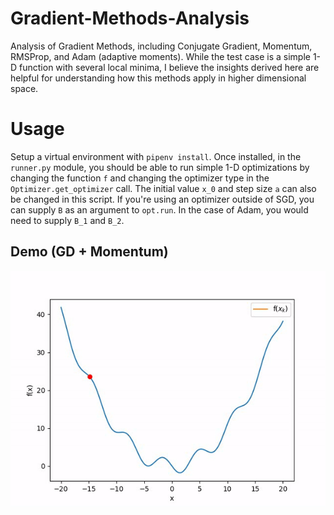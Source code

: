# Gradient-Methods-Analysis
Analysis of Gradient Methods, including Conjugate Gradient, Momentum, RMSProp, and Adam (adaptive moments). While the test case is a simple 1-D function with several local minima, I believe the insights derived here are helpful for understanding how this methods apply in higher dimensional space.

# Usage

Setup a virtual environment with `pipenv install`. Once installed, in the `runner.py` module, you should be able to run simple 1-D optimizations by changing the function `f` and changing the optimizer type in the `Optimizer.get_optimizer` call. The initial value `x_0` and step size `a` can also be changed in this script. If you're using an optimizer outside of SGD, you can supply `B` as an argument to `opt.run`. In the case of Adam, you would need to supply `B_1` and `B_2`.

## Demo (GD + Momentum) ##
![alt text](https://github.com/danielenricocahall/Gradient-Methods-Analysis/blob/master/Demos/gd_momentum_demo.gif)

